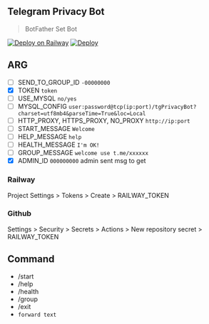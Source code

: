 ## Telegram Privacy Bot

> BotFather Set Bot

[![Deploy on Railway](https://railway.app/button.svg)](https://railway.app/new/template/cU96ct?referralCode=WgxCHX) [![Deploy](https://button.deta.dev/1/svg)](https://go.deta.dev/deploy?repo=https://github.com/Ran-Xing/tgPrivacyBot)

## ARG

- [ ] SEND_TO_GROUP_ID `-00000000`
- [X] TOKEN `token`
- [ ] USE_MYSQL `no/yes`
- [ ] MYSQL_CONFIG `user:password@tcp(ip:port)/tgPrivacyBot?charset=utf8mb4&parseTime=True&loc=Local`
- [ ] HTTP_PROXY, HTTPS_PROXY, NO_PROXY `http://ip:port`
- [ ] START_MESSAGE `Welcome`
- [ ] HELP_MESSAGE `help`
- [ ] HEALTH_MESSAGE `I'm OK!`
- [ ] GROUP_MESSAGE `welcome use t.me/xxxxxx`
- [X] ADMIN_ID `000000000` admin sent msg to get

### Railway

Project Settings > Tokens > Create > RAILWAY_TOKEN

### Github

Settings > Security > Secrets > Actions > New repository secret > RAILWAY_TOKEN

## Command

- /start
- /help
- /health
- /group
- /exit
- `forward text`
